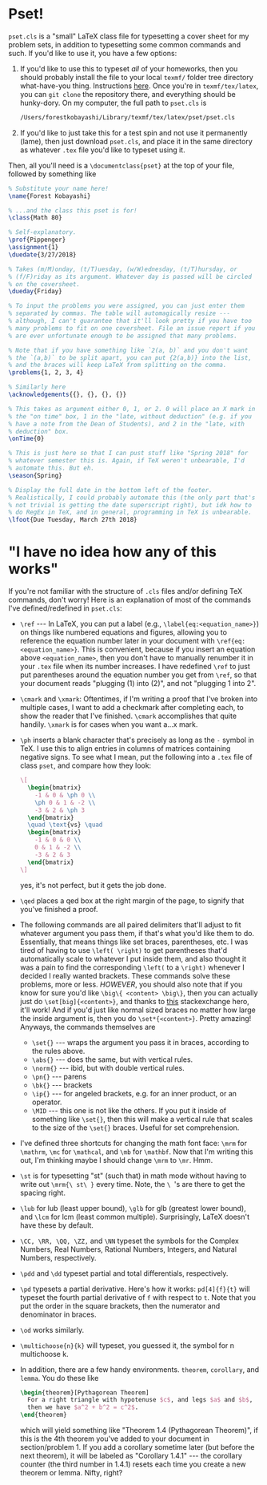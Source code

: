 # Pset!
`pset.cls` is a "small" LaTeX class file for typesetting a cover sheet
for my problem sets, in addition to typesetting some common commands
and such. If you'd like to use it, you have a few options:
1. If you'd like to use this to typeset _all_ of your homeworks, then
   you should probably install the file to your local `texmf/` folder
   tree directory what-have-you thing. Instructions
   [here](https://tex.stackexchange.com/questions/1137/where-do-i-place-my-own-sty-or-cls-files-to-make-them-available-to-all-my-te).
   Once you're in `texmf/tex/latex`, you can `git clone` the
   repository there, and everything should be hunky-dory. On my
   computer, the full path to `pset.cls` is
   ```zsh
   /Users/forestkobayashi/Library/texmf/tex/latex/pset/pset.cls
   ```

2. If you'd like to just take this for a test spin and not use it
   permanently (lame), then just download `pset.cls`, and place it in
   the same directory as whatever `.tex` file you'd like to typeset
   using it.

Then, all you'll need is a `\documentclass{pset}` at the top of your
file, followed by something like
```latex
% Substitute your name here!
\name{Forest Kobayashi}

% ...and the class this pset is for!
\class{Math 80}

% Self-explanatory.
\prof{Pippenger}
\assignment{1}
\duedate{3/27/2018}

% Takes (m/M)onday, (t/T)uesday, (w/W)ednesday, (t/T)hursday, or
% (f/F)riday as its argument. Whatever day is passed will be circled
% on the coversheet.
\dueday{Friday}

% To input the problems you were assigned, you can just enter them
% separated by commas. The table will automagically resize ---
% although, I can't guarantee that it'll look pretty if you have too
% many problems to fit on one coversheet. File an issue report if you
% are ever unfortunate enough to be assigned that many problems.

% Note that if you have something like `2(a, b)` and you don't want
% the `(a,b)` to be split apart, you can put {2(a,b)} into the list,
% and the braces will keep LaTeX from splitting on the comma.
\problems{1, 2, 3, 4}

% Similarly here
\acknowledgements{{}, {}, {}, {}}

% This takes as argument either 0, 1, or 2. 0 will place an X mark in
% the "on time" box, 1 in the "late, without deduction" (e.g. if you
% have a note from the Dean of Students), and 2 in the "late, with
% deduction" box.
\onTime{0}

% This is just here so that I can pust stuff like "Spring 2018" for
% whatever semester this is. Again, if TeX weren't unbearable, I'd
% automate this. But eh.
\season{Spring}

% Display the full date in the bottom left of the footer.
% Realistically, I could probably automate this (the only part that's
% not trivial is getting the date superscript right), but idk how to
% do RegEx in TeX, and in general, programming in TeX is unbearable.
\lfoot{Due Tuesday, March 27th 2018}
```

# "I have no idea how any of this works"
If you're not familiar with the structure of `.cls` files and/or
defining TeX commands, don't worry! Here is an explanation of most of
the commands I've defined/redefined in `pset.cls`:
* `\ref` --- In LaTeX, you can put a label (e.g.,
  `\label{eq:<equation_name>}`) on things like numbered equations and
  figures, allowing you to reference the equation number later in your
  document with `\ref{eq:<equation_name>}`. This is convenient,
  because if you insert an equation above `<equation_name>`, then you
  don't have to manually renumber it in your `.tex` file when its
  number increases. I have redefined `\ref` to just put parentheses
  around the equation number you get from `\ref`, so that your
  document reads "plugging (1) into (2)", and not "plugging 1 into 2".

* `\cmark` and `\xmark`: Oftentimes, if I'm writing a proof that I've
  broken into multiple cases, I want to add a checkmark after
  completing each, to show the reader that I've finished. `\cmark`
  accomplishes that quite handily. `\xmark` is for cases when you want
  a...x mark.

* `\ph` inserts a blank character that's precisely as long as the `-`
  symbol in TeX. I use this to align entries in columns of matrices
  containing negative signs. To see what I mean, put the following
  into a `.tex` file of class `pset`, and compare how they look:
  ```latex
  \[
    \begin{bmatrix}
      -1 & 0 & \ph 0 \\
      \ph 0 & 1 & -2 \\
      -3 & 2 & \ph 3
    \end{bmatrix}
    \quad \text{vs} \quad
    \begin{bmatrix}
      -1 & 0 & 0 \\
      0 & 1 & -2 \\
      -3 & 2 & 3
    \end{bmatrix}
  \]
  ```
  yes, it's not perfect, but it gets the job done.

* `\qed` places a qed box at the right margin of the page, to signify
  that you've finished a proof.

* The following commands are all paired delimiters that'll adjust to
  fit whatever argument you pass them, if that's what you'd like them
  to do. Essentially, that means things like set braces, parentheses,
  etc. I was tired of having to use `\left( \right)` to get
  parentheses that'd automatically scale to whatever I put inside
  them, and also thought it was a pain to find the corresponding
  `\left(` to a `\right)` whenever I decided I really wanted brackets.
  These commands solve these problems, more or less. *HOWEVER*, you
  should also note that if you know for sure you'd like `\big\{
  <content> \big\}`, then you can actually just do
  `\set[big]{<content>}`, and thanks
  to [this](https://tex.stackexchange.com/a/1744) stackexchange hero,
  it'll work! And if you'd just like normal sized braces no matter how
  large the inside argument is, then you do `\set*{<content>}`. Pretty
  amazing! Anyways, the commands themselves are
  - `\set{}` --- wraps the argument you pass it in braces, according
    to the rules above.
  - `\abs{}` --- does the same, but with vertical rules.
  - `\norm{}` --- ibid, but with double vertical rules.
  - `\pn{}` --- parens
  - `\bk{}` --- brackets
  - `\ip{}` --- for angeled brackets, e.g. for an inner product, or an
    operator.
  - `\MID` --- this one is not like the others. If you put it inside
    of something like `\set{}`, then this will make a vertical rule
    that scales to the size of the `\set{}` braces. Useful for set
    comprehension.

* I've defined three shortcuts for changing the math font face: `\mrm`
  for `\mathrm`, `\mc` for `\mathcal`, and `\mb` for `\mathbf`. Now
  that I'm writing this out, I'm thinking maybe I should change `\mrm`
  to `\mr`. Hmm.

* `\st` is for typesetting "st" (such that) in math mode without
  having to write out `\mrm{\ st\ }` every time. Note, the `\ `'s are
  there to get the spacing right.

* `\lub` for lub (least upper bound), `\glb` for glb (greatest lower
  bound), and `\lcm` for lcm (least common multiple). Surprisingly,
  LaTeX doesn't have these by default.

* `\CC, \RR, \QQ, \ZZ,` and `\NN` typeset the symbols for the Complex
  Numbers, Real Numbers, Rational Numbers, Integers, and Natural
  Numbers, respectively.

* `\pdd` and `\dd` typeset partial and total differentials,
  respectively.

* `\pd` typesets a partial derivative. Here's how it works:
  `pd[4]{f}{t}` will typeset the fourth partial derivative of `f` with
  respect to `t`. Note that you put the order in the square brackets,
  then the numerator and denominator in braces.

* `\od` works similarly.

* `\multichoose{n}{k}` will typeset, you guessed it, the symbol for n
  multichoose k.

* In addition, there are a few handy environments. `theorem`,
  `corollary`, and `lemma`. You do these like
  ```latex
  \begin{theorem}[Pythagorean Theorem]
    For a right triangle with hypotenuse $c$, and legs $a$ and $b$,
    then we have $a^2 + b^2 = c^2$.
  \end{theorem}
  ```
  which will yield something like "Theorem 1.4 (Pythagorean Theorem)",
  if this is the 4th theorem you've added to your document in
  section/problem 1. If you add a corollary sometime later (but before
  the next theorem), it will be labeled as "Corollary 1.4.1" --- the
  corollary counter (the third number in 1.4.1) resets each time you
  create a new theorem or lemma. Nifty, right?
